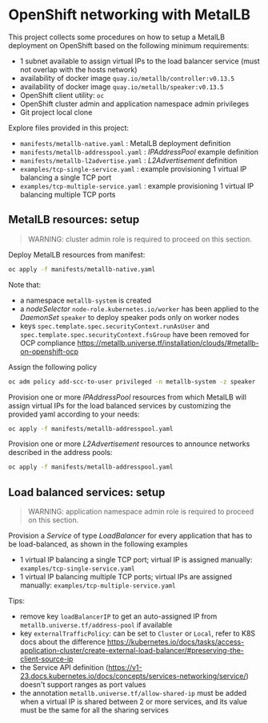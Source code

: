 # OpenShift networking with MetalLB

This project collects some procedures on how to setup a MetalLB deployment on OpenShift based on the following minimum requirements:

* 1 subnet available to assign virtual IPs to the load balancer service (must not overlap with the hosts network)
* availability of docker image ```quay.io/metallb/controller:v0.13.5```
* availability of docker image ```quay.io/metallb/speaker:v0.13.5```
* OpenShift client utility: ```oc```
* OpenShift cluster admin and application namespace admin privileges
* Git project local clone

Explore files provided in this project:

* ```manifests/metallb-native.yaml``` : MetalLB deployment definition
* ```manifests/metallb-addresspool.yaml``` : _IPAddressPool_ example definition
* ```manifests/metallb-l2advertise.yaml``` : _L2Advertisement_ definition
* ```examples/tcp-single-service.yaml``` : example provisioning 1 virtual IP balancing a single TCP port
* ```examples/tcp-multiple-service.yaml``` : example provisioning 1 virtual IP balancing multiple TCP ports

## MetalLB resources: setup

> WARNING: cluster admin role is required to proceed on this section.

Deploy MetalLB resources from manifest:

```bash
oc apply -f manifests/metallb-native.yaml
```

Note that:

* a namespace ```metallb-system``` is created
* a _nodeSelector_ ```node-role.kubernetes.io/worker``` has been applied to the _DaemonSet_ ```speaker``` to deploy speaker pods only on worker nodes
* keys ```spec.template.spec.securityContext.runAsUser``` and ```spec.template.spec.securityContext.fsGroup``` have been removed for OCP compliance <https://metallb.universe.tf/installation/clouds/#metallb-on-openshift-ocp>

Assign the following policy

```bash
oc adm policy add-scc-to-user privileged -n metallb-system -z speaker
```

Provision one or more _IPAddressPool_ resources from which MetalLB will assign virtual IPs for the load balanced services by customizing the provided yaml according to your needs:

```bash
oc apply -f manifests/metallb-addresspool.yaml
```

Provision one or more _L2Advertisement_ resources to announce networks described in the address pools:

```bash
oc apply -f manifests/metallb-addresspool.yaml
```

## Load balanced services: setup

> WARNING: application namespace admin role is required to proceed on this section.

Provision a _Service_ of type _LoadBalancer_ for every application that has to be load-balanced, as shown in the following examples

* 1 virtual IP balancing a single TCP port; virtual IP is assigned manually: ```examples/tcp-single-service.yaml```
* 1 virtual IP balancing multiple TCP ports; virtual IPs are assigned manually: ```examples/tcp-multiple-service.yaml```

Tips:

* remove key ```loadBalancerIP``` to get an auto-assigned IP from ```metallb.universe.tf/address-pool``` if available
* key ```externalTrafficPolicy```: can be set to ```Cluster``` or ```Local```, refer to K8S docs about the difference <https://kubernetes.io/docs/tasks/access-application-cluster/create-external-load-balancer/#preserving-the-client-source-ip>
* the Service API definition (<https://v1-23.docs.kubernetes.io/docs/concepts/services-networking/service/>) doesn't support ranges as port values 
* the annotation ```metallb.universe.tf/allow-shared-ip``` must be added when a virtual IP is shared between 2 or more services, and its value must be the same for all the sharing services
